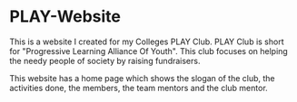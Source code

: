 # PLAY-Website

This is a website I created for my Colleges PLAY Club.
PLAY Club is short for "Progressive Learning Alliance Of Youth".
This club focuses on helping the needy people of society by raising fundraisers.

This website has a home page which shows the slogan of the club, the activities done, the members, the team mentors and the club mentor.
